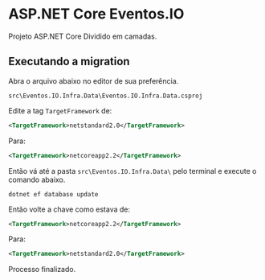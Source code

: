 # ASP.NET Core Eventos.IO

Projeto ASP.NET Core Dividido em camadas.

## Executando a migration

Abra o arquivo abaixo no editor de sua preferência.

    src\Eventos.IO.Infra.Data\Eventos.IO.Infra.Data.csproj

Edite a tag `TargetFramework` de:

```xml
<TargetFramework>netstandard2.0</TargetFramework>
```

Para:

```xml
<TargetFramework>netcoreapp2.2</TargetFramework>
```

Então vá até a pasta `src\Eventos.IO.Infra.Data\` pelo terminal e execute o comando abaixo.

    dotnet ef database update

Então volte a chave como estava de:

```xml
<TargetFramework>netcoreapp2.2</TargetFramework>
```

Para:

```xml
<TargetFramework>netstandard2.0</TargetFramework>
```

Processo finalizado.